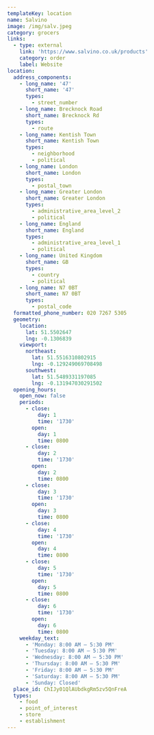 ```yaml
---
templateKey: location
name: Salvino
image: /img/salv.jpeg
category: grocers
links:
  - type: external
    link: 'https://www.salvino.co.uk/products'
    category: order
    label: Website
location:
  address_components:
    - long_name: '47'
      short_name: '47'
      types:
        - street_number
    - long_name: Brecknock Road
      short_name: Brecknock Rd
      types:
        - route
    - long_name: Kentish Town
      short_name: Kentish Town
      types:
        - neighborhood
        - political
    - long_name: London
      short_name: London
      types:
        - postal_town
    - long_name: Greater London
      short_name: Greater London
      types:
        - administrative_area_level_2
        - political
    - long_name: England
      short_name: England
      types:
        - administrative_area_level_1
        - political
    - long_name: United Kingdom
      short_name: GB
      types:
        - country
        - political
    - long_name: N7 0BT
      short_name: N7 0BT
      types:
        - postal_code
  formatted_phone_number: 020 7267 5305
  geometry:
    location:
      lat: 51.5502647
      lng: -0.1306839
    viewport:
      northeast:
        lat: 51.5516310802915
        lng: -0.129249069708498
      southwest:
        lat: 51.5489331197085
        lng: -0.131947030291502
  opening_hours:
    open_now: false
    periods:
      - close:
          day: 1
          time: '1730'
        open:
          day: 1
          time: 0800
      - close:
          day: 2
          time: '1730'
        open:
          day: 2
          time: 0800
      - close:
          day: 3
          time: '1730'
        open:
          day: 3
          time: 0800
      - close:
          day: 4
          time: '1730'
        open:
          day: 4
          time: 0800
      - close:
          day: 5
          time: '1730'
        open:
          day: 5
          time: 0800
      - close:
          day: 6
          time: '1730'
        open:
          day: 6
          time: 0800
    weekday_text:
      - 'Monday: 8:00 AM – 5:30 PM'
      - 'Tuesday: 8:00 AM – 5:30 PM'
      - 'Wednesday: 8:00 AM – 5:30 PM'
      - 'Thursday: 8:00 AM – 5:30 PM'
      - 'Friday: 8:00 AM – 5:30 PM'
      - 'Saturday: 8:00 AM – 5:30 PM'
      - 'Sunday: Closed'
  place_id: ChIJy01QlAUbdkgRm5zv5QnFreA
  types:
    - food
    - point_of_interest
    - store
    - establishment
---
```


